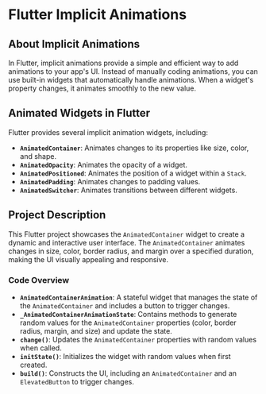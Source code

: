 # Flutter Implicit Animations

## About Implicit Animations

In Flutter, implicit animations provide a simple and efficient way to add animations to your app's UI. Instead of manually coding animations, you can use built-in widgets that automatically handle animations. When a widget's property changes, it animates smoothly to the new value.

## Animated Widgets in Flutter

Flutter provides several implicit animation widgets, including:

- **`AnimatedContainer`**: Animates changes to its properties like size, color, and shape.
- **`AnimatedOpacity`**: Animates the opacity of a widget.
- **`AnimatedPositioned`**: Animates the position of a widget within a `Stack`.
- **`AnimatedPadding`**: Animates changes to padding values.
- **`AnimatedSwitcher`**: Animates transitions between different widgets.

## Project Description

This Flutter project showcases the `AnimatedContainer` widget to create a dynamic and interactive user interface. The `AnimatedContainer` animates changes in size, color, border radius, and margin over a specified duration, making the UI visually appealing and responsive.

### Code Overview

- **`AnimatedContainerAnimation`**: A stateful widget that manages the state of the `AnimatedContainer` and includes a button to trigger changes.
- **`_AnimatedContainerAnimationState`**: Contains methods to generate random values for the `AnimatedContainer` properties (color, border radius, margin, and size) and update the state.
- **`change()`**: Updates the `AnimatedContainer` properties with random values when called.
- **`initState()`**: Initializes the widget with random values when first created.
- **`build()`**: Constructs the UI, including an `AnimatedContainer` and an `ElevatedButton` to trigger changes.

